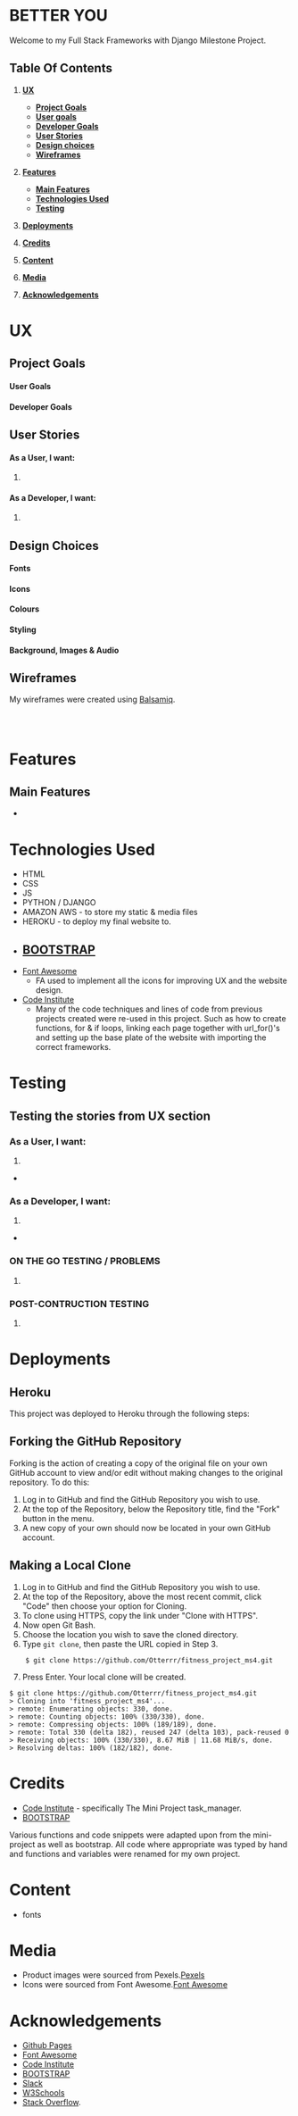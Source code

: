 # BETTER YOU

Welcome to my Full Stack Frameworks with Django Milestone Project.







## Table Of Contents

1. [**UX**](#ux)
    - [**Project Goals**](#project-goals)
    - [**User goals**](#user-goals)
    - [**Developer Goals**](#developer-goals)
    - [**User Stories**](#user-stories)
    - [**Design choices**](#design-choices)
    - [**Wireframes**](#wireframes)

2. [**Features**](#Features)
    - [**Main Features**](#main-features)
    - [**Technologies Used**](#technologies-used)
    - [**Testing**](#testing)

3. [**Deployments**](#deployments)

4. [**Credits**](#credits)

5. [**Content**](#content)

6. [**Media**](#media)

7. [**Acknowledgements**](#acknowledgements)

# UX

## Project Goals



#### User Goals



#### Developer Goals



## User Stories

#### As a User, I want:

1. 

#### As a Developer, I want:

1. 

## Design Choices



#### Fonts



#### Icons



#### Colours 



#### Styling



#### Background, Images & Audio



## Wireframes

My wireframes were created using [Balsamiq](https://balsamiq.com/).


![]()


![]()


![]()



# Features 

## Main Features

* 

# Technologies Used

* HTML 
* CSS
* JS
* PYTHON / DJANGO
* AMAZON AWS - to store my static & media files 
* HEROKU - to deploy my final website to.
* [BOOTSTRAP](https://getbootstrap.com/)
    - 
* [Font Awesome](https://fontawesome.com/)
    - FA used to implement all the icons for improving UX and the website design.
* [Code Institute](https://codeinstitute.net/)
    - Many of the code techniques and lines of code from previous projects created were re-used in this project. Such as how to create functions, for & if loops, linking each page together with url_for()'s and setting up the base plate of the website with importing the correct frameworks. 

# Testing

## Testing the stories from UX section

### As a User, I want:

1. 

*


### As a Developer, I want:

1. 

* 



### ON THE GO TESTING / PROBLEMS

1. 



### POST-CONTRUCTION TESTING

1.



# Deployments

## Heroku

This project was deployed to Heroku through the following steps:




## Forking the GitHub Repository

Forking is the action of creating a copy of the original file on your own GitHub account to view and/or edit without making changes to the original repository. To do this:

1. Log in to GitHub and find the GitHub Repository you wish to use.
2. At the top of the Repository, below the Repository title, find the "Fork" button in the menu.
3. A new copy of your own should now be located in your own GitHub account.

## Making a Local Clone

1. Log in to GitHub and find the GitHub Repository you wish to use.
2. At the top of the Repository, above the most recent commit, click "Code" then choose your option for Cloning.
3. To clone using HTTPS, copy the link under "Clone with HTTPS".
4. Now open Git Bash.
5. Choose the location you wish to save the cloned directory.
6. Type `git clone`, then paste the URL copied in Step 3.

```
    $ git clone https://github.com/Otterrr/fitness_project_ms4.git
```

7. Press Enter. Your local clone will be created.

```
$ git clone https://github.com/Otterrr/fitness_project_ms4.git
> Cloning into 'fitness_project_ms4'...
> remote: Enumerating objects: 330, done.
> remote: Counting objects: 100% (330/330), done.
> remote: Compressing objects: 100% (189/189), done.
> remote: Total 330 (delta 182), reused 247 (delta 103), pack-reused 0
> Receiving objects: 100% (330/330), 8.67 MiB | 11.68 MiB/s, done.
> Resolving deltas: 100% (182/182), done.
```
 
# Credits

* [Code Institute](https://learn.codeinstitute.net/courses) - specifically The Mini Project task_manager.
* [BOOTSTRAP](https://getbootstrap.com/)

Various functions and code snippets were adapted upon from the mini-project as well as bootstrap. All code where appropriate was typed by hand and functions and variables were renamed for my own project.

# Content

* fonts

# Media

* Product images were sourced from Pexels.[Pexels](https://www.pexels.com/)
* Icons were sourced from Font Awesome.[Font Awesome](https://fontawesome.com)

# Acknowledgements

* [Github Pages](https://pages.github.com/)
* [Font Awesome](https://fontawesome.com)
* [Code Institute](https://learn.codeinstitute.net/courses)
* [BOOTSTRAP](https://getbootstrap.com/)
* [Slack](https://slack.com/intl/en-gb/)
* [W3Schools](https://www.w3schools.com/)
* [Stack Overflow](https://stackoverflow.com/).
